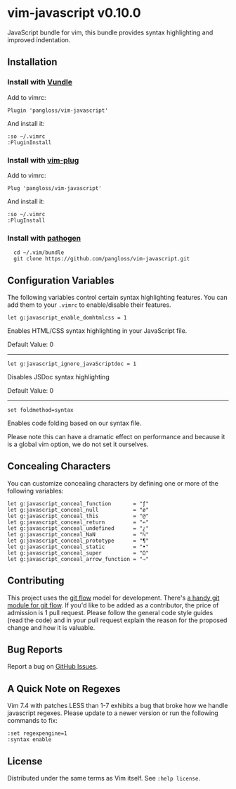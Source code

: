 # vim-javascript v0.10.0

JavaScript bundle for vim, this bundle provides syntax highlighting and
improved indentation.


## Installation

### Install with [Vundle](https://github.com/gmarik/vundle)

Add to vimrc:

    Plugin 'pangloss/vim-javascript'

And install it:

    :so ~/.vimrc
    :PluginInstall

### Install with [vim-plug](https://github.com/junegunn/vim-plug)

Add to vimrc:

    Plug 'pangloss/vim-javascript'

And install it:

    :so ~/.vimrc
    :PlugInstall

### Install with [pathogen](https://github.com/tpope/vim-pathogen)

      cd ~/.vim/bundle
      git clone https://github.com/pangloss/vim-javascript.git


## Configuration Variables

The following variables control certain syntax highlighting features. You can
add them to your `.vimrc` to enable/disable their features.

```
let g:javascript_enable_domhtmlcss = 1
```

Enables HTML/CSS syntax highlighting in your JavaScript file.

Default Value: 0

-----------------

```
let g:javascript_ignore_javaScriptdoc = 1
```

Disables JSDoc syntax highlighting

Default Value: 0

-----------------

```
set foldmethod=syntax
```

Enables code folding based on our syntax file.

Please note this can have a dramatic effect on performance and because it is a
global vim option, we do not set it ourselves.


## Concealing Characters

You can customize concealing characters by defining one or more of the following
variables:

    let g:javascript_conceal_function       = "ƒ"
    let g:javascript_conceal_null           = "ø"
    let g:javascript_conceal_this           = "@"
    let g:javascript_conceal_return         = "⇚"
    let g:javascript_conceal_undefined      = "¿"
    let g:javascript_conceal_NaN            = "ℕ"
    let g:javascript_conceal_prototype      = "¶"
    let g:javascript_conceal_static         = "•"
    let g:javascript_conceal_super          = "Ω"
    let g:javascript_conceal_arrow_function = "⇒"


## Contributing

This project uses the [git
flow](http://nvie.com/posts/a-successful-git-branching-model/) model for
development. There's [a handy git module for git
flow](//github.com/nvie/gitflow). If you'd like to be added as a contributor,
the price of admission is 1 pull request. Please follow the general code style
guides (read the code) and in your pull request explain the reason for the
proposed change and how it is valuable.


## Bug Reports

Report a bug on [GitHub Issues](https://github.com/pangloss/vim-javascript/issues).


## A Quick Note on Regexes

Vim 7.4 with patches LESS than 1-7 exhibits a bug that broke how we handle
javascript regexes. Please update to a newer version or run the following
commands to fix:

```
:set regexpengine=1
:syntax enable
```


## License

Distributed under the same terms as Vim itself. See `:help license`.
